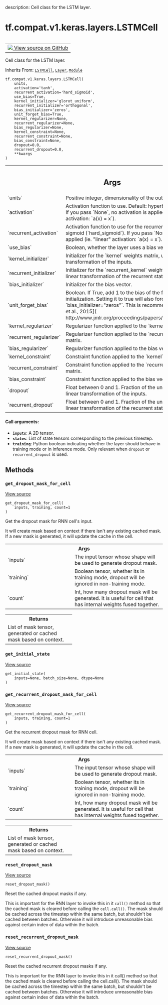 description: Cell class for the LSTM layer.

<div itemscope itemtype="http://developers.google.com/ReferenceObject">
<meta itemprop="name" content="tf.compat.v1.keras.layers.LSTMCell" />
<meta itemprop="path" content="Stable" />
<meta itemprop="property" content="__init__"/>
<meta itemprop="property" content="__new__"/>
<meta itemprop="property" content="get_dropout_mask_for_cell"/>
<meta itemprop="property" content="get_initial_state"/>
<meta itemprop="property" content="get_recurrent_dropout_mask_for_cell"/>
<meta itemprop="property" content="reset_dropout_mask"/>
<meta itemprop="property" content="reset_recurrent_dropout_mask"/>
</div>

# tf.compat.v1.keras.layers.LSTMCell

<!-- Insert buttons and diff -->

<table class="tfo-notebook-buttons tfo-api nocontent" align="left">
<td>
  <a target="_blank" href="https://github.com/keras-team/keras/tree/v2.9.0/keras/layers/rnn/lstm_v1.py#L31-L119">
    <img src="https://www.tensorflow.org/images/GitHub-Mark-32px.png" />
    View source on GitHub
  </a>
</td>
</table>



Cell class for the LSTM layer.

Inherits From: [`LSTMCell`](../../../../../tf/keras/layers/LSTMCell.md), [`Layer`](../../../../../tf/keras/layers/Layer.md), [`Module`](../../../../../tf/Module.md)

<pre class="devsite-click-to-copy prettyprint lang-py tfo-signature-link">
<code>tf.compat.v1.keras.layers.LSTMCell(
    units,
    activation=&#x27;tanh&#x27;,
    recurrent_activation=&#x27;hard_sigmoid&#x27;,
    use_bias=True,
    kernel_initializer=&#x27;glorot_uniform&#x27;,
    recurrent_initializer=&#x27;orthogonal&#x27;,
    bias_initializer=&#x27;zeros&#x27;,
    unit_forget_bias=True,
    kernel_regularizer=None,
    recurrent_regularizer=None,
    bias_regularizer=None,
    kernel_constraint=None,
    recurrent_constraint=None,
    bias_constraint=None,
    dropout=0.0,
    recurrent_dropout=0.0,
    **kwargs
)
</code></pre>



<!-- Placeholder for "Used in" -->


<!-- Tabular view -->
 <table class="responsive fixed orange">
<colgroup><col width="214px"><col></colgroup>
<tr><th colspan="2"><h2 class="add-link">Args</h2></th></tr>

<tr>
<td>
`units`
</td>
<td>
Positive integer, dimensionality of the output space.
</td>
</tr><tr>
<td>
`activation`
</td>
<td>
Activation function to use.
Default: hyperbolic tangent (`tanh`).
If you pass `None`, no activation is applied
(ie. "linear" activation: `a(x) = x`).
</td>
</tr><tr>
<td>
`recurrent_activation`
</td>
<td>
Activation function to use
for the recurrent step.
Default: hard sigmoid (`hard_sigmoid`).
If you pass `None`, no activation is applied
(ie. "linear" activation: `a(x) = x`).
</td>
</tr><tr>
<td>
`use_bias`
</td>
<td>
Boolean, whether the layer uses a bias vector.
</td>
</tr><tr>
<td>
`kernel_initializer`
</td>
<td>
Initializer for the `kernel` weights matrix,
used for the linear transformation of the inputs.
</td>
</tr><tr>
<td>
`recurrent_initializer`
</td>
<td>
Initializer for the `recurrent_kernel`
weights matrix,
used for the linear transformation of the recurrent state.
</td>
</tr><tr>
<td>
`bias_initializer`
</td>
<td>
Initializer for the bias vector.
</td>
</tr><tr>
<td>
`unit_forget_bias`
</td>
<td>
Boolean.
If True, add 1 to the bias of the forget gate at initialization.
Setting it to true will also force `bias_initializer="zeros"`.
This is recommended in [Jozefowicz et al., 2015](
  http://www.jmlr.org/proceedings/papers/v37/jozefowicz15.pdf)
</td>
</tr><tr>
<td>
`kernel_regularizer`
</td>
<td>
Regularizer function applied to
the `kernel` weights matrix.
</td>
</tr><tr>
<td>
`recurrent_regularizer`
</td>
<td>
Regularizer function applied to
the `recurrent_kernel` weights matrix.
</td>
</tr><tr>
<td>
`bias_regularizer`
</td>
<td>
Regularizer function applied to the bias vector.
</td>
</tr><tr>
<td>
`kernel_constraint`
</td>
<td>
Constraint function applied to
the `kernel` weights matrix.
</td>
</tr><tr>
<td>
`recurrent_constraint`
</td>
<td>
Constraint function applied to
the `recurrent_kernel` weights matrix.
</td>
</tr><tr>
<td>
`bias_constraint`
</td>
<td>
Constraint function applied to the bias vector.
</td>
</tr><tr>
<td>
`dropout`
</td>
<td>
Float between 0 and 1.
Fraction of the units to drop for
the linear transformation of the inputs.
</td>
</tr><tr>
<td>
`recurrent_dropout`
</td>
<td>
Float between 0 and 1.
Fraction of the units to drop for
the linear transformation of the recurrent state.
</td>
</tr>
</table>



#### Call arguments:


* <b>`inputs`</b>: A 2D tensor.
* <b>`states`</b>: List of state tensors corresponding to the previous timestep.
* <b>`training`</b>: Python boolean indicating whether the layer should behave in
  training mode or in inference mode. Only relevant when `dropout` or
  `recurrent_dropout` is used.


## Methods

<h3 id="get_dropout_mask_for_cell"><code>get_dropout_mask_for_cell</code></h3>

<a target="_blank" class="external" href="https://github.com/keras-team/keras/tree/v2.9.0/keras/layers/rnn/dropout_rnn_cell_mixin.py#L106-L125">View source</a>

<pre class="devsite-click-to-copy prettyprint lang-py tfo-signature-link">
<code>get_dropout_mask_for_cell(
    inputs, training, count=1
)
</code></pre>

Get the dropout mask for RNN cell's input.

It will create mask based on context if there isn't any existing cached
mask. If a new mask is generated, it will update the cache in the cell.

<!-- Tabular view -->
 <table class="responsive fixed orange">
<colgroup><col width="214px"><col></colgroup>
<tr><th colspan="2">Args</th></tr>

<tr>
<td>
`inputs`
</td>
<td>
The input tensor whose shape will be used to generate dropout
mask.
</td>
</tr><tr>
<td>
`training`
</td>
<td>
Boolean tensor, whether its in training mode, dropout will be
ignored in non-training mode.
</td>
</tr><tr>
<td>
`count`
</td>
<td>
Int, how many dropout mask will be generated. It is useful for cell
that has internal weights fused together.
</td>
</tr>
</table>



<!-- Tabular view -->
 <table class="responsive fixed orange">
<colgroup><col width="214px"><col></colgroup>
<tr><th colspan="2">Returns</th></tr>
<tr class="alt">
<td colspan="2">
List of mask tensor, generated or cached mask based on context.
</td>
</tr>

</table>



<h3 id="get_initial_state"><code>get_initial_state</code></h3>

<a target="_blank" class="external" href="https://github.com/keras-team/keras/tree/v2.9.0/keras/layers/rnn/lstm.py#L341-L343">View source</a>

<pre class="devsite-click-to-copy prettyprint lang-py tfo-signature-link">
<code>get_initial_state(
    inputs=None, batch_size=None, dtype=None
)
</code></pre>




<h3 id="get_recurrent_dropout_mask_for_cell"><code>get_recurrent_dropout_mask_for_cell</code></h3>

<a target="_blank" class="external" href="https://github.com/keras-team/keras/tree/v2.9.0/keras/layers/rnn/dropout_rnn_cell_mixin.py#L127-L146">View source</a>

<pre class="devsite-click-to-copy prettyprint lang-py tfo-signature-link">
<code>get_recurrent_dropout_mask_for_cell(
    inputs, training, count=1
)
</code></pre>

Get the recurrent dropout mask for RNN cell.

It will create mask based on context if there isn't any existing cached
mask. If a new mask is generated, it will update the cache in the cell.

<!-- Tabular view -->
 <table class="responsive fixed orange">
<colgroup><col width="214px"><col></colgroup>
<tr><th colspan="2">Args</th></tr>

<tr>
<td>
`inputs`
</td>
<td>
The input tensor whose shape will be used to generate dropout
mask.
</td>
</tr><tr>
<td>
`training`
</td>
<td>
Boolean tensor, whether its in training mode, dropout will be
ignored in non-training mode.
</td>
</tr><tr>
<td>
`count`
</td>
<td>
Int, how many dropout mask will be generated. It is useful for cell
that has internal weights fused together.
</td>
</tr>
</table>



<!-- Tabular view -->
 <table class="responsive fixed orange">
<colgroup><col width="214px"><col></colgroup>
<tr><th colspan="2">Returns</th></tr>
<tr class="alt">
<td colspan="2">
List of mask tensor, generated or cached mask based on context.
</td>
</tr>

</table>



<h3 id="reset_dropout_mask"><code>reset_dropout_mask</code></h3>

<a target="_blank" class="external" href="https://github.com/keras-team/keras/tree/v2.9.0/keras/layers/rnn/dropout_rnn_cell_mixin.py#L68-L77">View source</a>

<pre class="devsite-click-to-copy prettyprint lang-py tfo-signature-link">
<code>reset_dropout_mask()
</code></pre>

Reset the cached dropout masks if any.

This is important for the RNN layer to invoke this in it `call()` method so
that the cached mask is cleared before calling the `cell.call()`. The mask
should be cached across the timestep within the same batch, but shouldn't
be cached between batches. Otherwise it will introduce unreasonable bias
against certain index of data within the batch.

<h3 id="reset_recurrent_dropout_mask"><code>reset_recurrent_dropout_mask</code></h3>

<a target="_blank" class="external" href="https://github.com/keras-team/keras/tree/v2.9.0/keras/layers/rnn/dropout_rnn_cell_mixin.py#L79-L88">View source</a>

<pre class="devsite-click-to-copy prettyprint lang-py tfo-signature-link">
<code>reset_recurrent_dropout_mask()
</code></pre>

Reset the cached recurrent dropout masks if any.

This is important for the RNN layer to invoke this in it call() method so
that the cached mask is cleared before calling the cell.call(). The mask
should be cached across the timestep within the same batch, but shouldn't
be cached between batches. Otherwise it will introduce unreasonable bias
against certain index of data within the batch.



